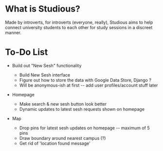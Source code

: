 # What is Studious?
Made by introverts, for introverts (everyone, really), Studious aims to help connect university students to each other for study sessions in a discreet manner.

# To-Do List

* Build out "New Sesh" functionality
   * Build New Sesh interface
   * Figure out how to store the data with Google Data Store, Django ?
   * Will be anonymous-ish at first -- add user profiles/account stuff later

* Homepage
    * Make search & new sesh button look better
    * Dynamic updates to latest sesh requests shown on homepage

* Map
    * Drop pins for latest sesh updates on homepage -- maximum of 5 pins
    * Draw boundary around nearest campus (?)
    * Get rid of 'location found message'



